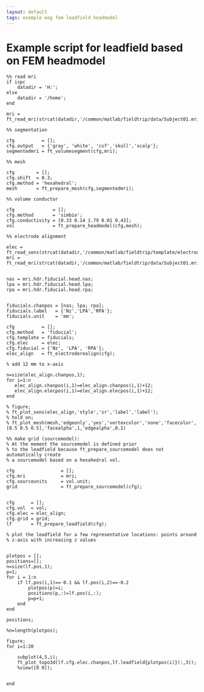 ```yaml
---
layout: default
tags: example eeg fem leadfield headmodel
---
```


# Example script for leadfield based on FEM headmodel

	%% read mri
	if ispc
	    datadir = 'H:';
	else
	    datadir = '/home';
	end
	
	mri = ft_read_mri(strcat(datadir,'/common/matlab/fieldtrip/data/Subject01.mri'));
	
	%% segmentation
	
	cfg          = [];
	cfg.output   = {'gray', 'white', 'csf','skull','scalp'};
	segmentedmri = ft_volumesegment(cfg,mri);
	    
	%% mesh
	
	cfg        = [];
	cfg.shift  = 0.3;
	cfg.method = 'hexahedral';
	mesh       = ft_prepare_mesh(cfg,segmentedmri);
	
	%% volume conductor
	
	cfg              = [];
	cfg.method       = 'simbio';
	cfg.conductivity = [0.33 0.14 1.79 0.01 0.43];    
	vol              = ft_prepare_headmodel(cfg,mesh);
	
	%% electrode alignment
	
	elec = ft_read_sens(strcat(datadir,'/common/matlab/fieldtrip/template/electrode/standard_1020.elc'));
	mri = ft_read_mri(strcat(datadir,'/common/matlab/fieldtrip/data/Subject01.mri'));
	
	
	nas = mri.hdr.fiducial.head.nas;
	lpa = mri.hdr.fiducial.head.lpa;
	rpa = mri.hdr.fiducial.head.rpa;
	
	 
	fiducials.chanpos = [nas; lpa; rpa];
	fiducials.label   = {'Nz','LPA','RPA'};
	fiducials.unit    = 'mm';
	  
	cfg          = [];
	cfg.method   = 'fiducial';
	cfg.template = fiducials;
	cfg.elec     = elec;
	cfg.fiducial = {'Nz', 'LPA', 'RPA'};
	elec_align   = ft_electroderealign(cfg);
	
	% add 12 mm to x-axis 
	
	n=size(elec_align.chanpos,1);
	for i=1:n
	   elec_align.chanpos(i,1)=elec_align.chanpos(i,1)+12; 
	   elec_align.elecpos(i,1)=elec_align.elecpos(i,1)+12; 
	end
	
	% figure;
	% ft_plot_sens(elec_align,'style','sr','label','label');
	% hold on;
	% ft_plot_mesh(mesh,'edgeonly','yes','vertexcolor','none','facecolor',[0.5 0.5 0.5],'facealpha',1,'edgealpha',0.1)
	     
	%% make grid (sourcemodel): 
	% At the moment the sourcemodel is defined prior
	% to the leadfield because ft_prepare_sourcemodel does not automatically create 
	% a sourcemodel based on a hexahedral vol.
	
	cfg                 = [];
	cfg.mri             = mri;
	cfg.sourceunits     = vol.unit;
	grid                = ft_prepare_sourcemodel(cfg);
	
	
	cfg      = [];
	cfg.vol  = vol;  
	cfg.elec = elec_align;
	cfg.grid = grid;
	lf       = ft_prepare_leadfield(cfg);
	
	% plot the leadfield for a few representative locations: points around
	% z-axis with increasing z values
	
	
	plotpos = [];
	positions=[];
	n=size(lf.pos,1);
	p=1;
	for i = 1:n
	    if lf.pos(i,1)==-0.1 && lf.pos(i,2)==-0.2
	        plotpos(p)=i;
	        positions(p,:)=lf.pos(i,:);
	        p=p+1;
	    end
	end
	
	positions;
	
	%n=length(plotpos);
	
	figure;
	for i=1:20
	            
	    subplot(4,5,i);
	    ft_plot_topo3d(lf.cfg.elec.chanpos,lf.leadfield{plotpos(i)}(:,3));
	    %view([0 0]);
	       
	    
	end
	

